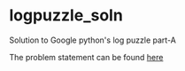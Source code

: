# logpuzzle_soln
Solution to Google python's log puzzle part-A

The problem statement can be found [here](https://developers.google.com/edu/python/exercises/log-puzzle)
